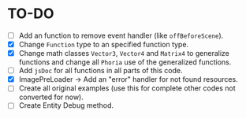 # TO-DO

- [ ] Add an function to remove event handler (like `offBeforeScene`).
- [x] Change `Function` type to an specified function type.
- [x] Change math classes `Vector3`, `Vector4` and `Matrix4` to generalize functions and change all `Phoria` use of the generalized functions.
- [ ] Add `jsDoc` for all functions in all parts of this code.
- [x] ImagePreLoader -> Add an "error" handler for not found resources.
- [ ] Create all original examples (use this for complete other codes not converted for now).
- [ ] Create Entity Debug method.
